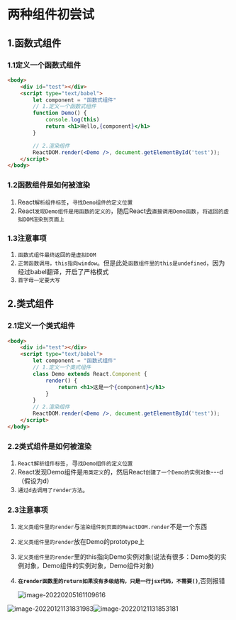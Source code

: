 # 两种组件初尝试

## 1.函数式组件

### 1.1定义一个函数式组件

``` html
<body>
    <div id="test"></div>
    <script type="text/babel">
        let component = "函数式组件"
        // 1.定义一个函数式组件
        function Demo() {
        	console.log(this)
            return <h1>Hello,{component}</h1>
        }

        // 2.渲染组件
        ReactDOM.render(<Demo />, document.getElementById('test'));
    </script>
</body>
```

### 1.2函数组件是如何被渲染

1. React`解析组件标签`，`寻找Demo组件的定义位置`
2. React`发现Demo组件是用函数的定义的`，随后React去`直接调用Demo函数`，`将返回的虚拟DOM渲染到页面上`

### 1.3注意事项

1. `函数式组件最终返回的是虚拟DOM`
2. `正常函数调用，this指向window`。但是此处`函数组件里的this是undefined`，因为经过babel翻译，开启了严格模式
2. `首字母一定要大写`

## 2.类式组件

### 2.1定义一个类式组件

``` html
<body>
    <div id="test"></div>
    <script type="text/babel">
        let component = "函数式组件"
        // 1.定义一个类式组件
        class Demo extends React.Component {
            render() {
                return <h1>这是一个{component}</h1>
            }
        }
        // 2.渲染组件
        ReactDOM.render(<Demo />, document.getElementById('test'));
    </script>
</body>
```

### 2.2类式组件是如何被渲染

1. `React解析组件标签`，寻`找Demo组件的定义位置`
2. React发现Demo组件是`用类定义`的，然后React`创建了一个Demo的实例对象`---d（假设为d）
3. `通过d去调用了render方法`。

### 2.3注意事项

1. `定义类组件里的render`与`渲染组件到页面的ReactDOM.render`不是一个东西

2. `定义类组件里的render`放在Demo的prototype上

3. `定义类组件里的render`里的this指向Demo实例对象(说法有很多：Demo类的实例对象，Demo组件的实例对象，Demo组件对象)

4. **`在render函数里的return如果没有多级结构，只是一行jsx代码，不需要()`**,否则报错

   ![image-20220205161109616](C:\Users\zayn\AppData\Roaming\Typora\typora-user-images\image-20220205161109616.png)

![image-20220121131831983](C:\Users\zayn\AppData\Roaming\Typora\typora-user-images\image-20220121131831983.png)![image-20220121131853181](C:\Users\zayn\AppData\Roaming\Typora\typora-user-images\image-20220121131853181.png)
